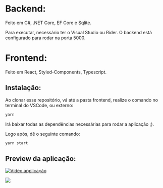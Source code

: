 # Backend: 

Feito em C#, .NET Core, EF Core e Sqlite.

Para executar, necessário ter o Visual Studio ou Rider.
O backend está configurado para rodar na porta 5000.

# Frontend: 


Feito em React, Styled-Components, Typescript.
## Instalação: 

Ao clonar esse repositório, vá até a pasta frontend, realize o comando no terminal do VSCode, ou externo:


```bash
yarn
```

Irá baixar todas as dependências necessárias para rodar a aplicação ;). 

Logo após, dê o seguinte comando: 

```bash
yarn start
```

## Preview da aplicação: 
[![Video applicação](https://i.imgur.com/vKb2F1B.png)](https://www.youtube.com/watch?v=kk1gMD6qtts)

<img src="https://github.com/LizandraBonfim/TesteBookApi/upload/main/frontend/src/assets/pesquisa.png" />
